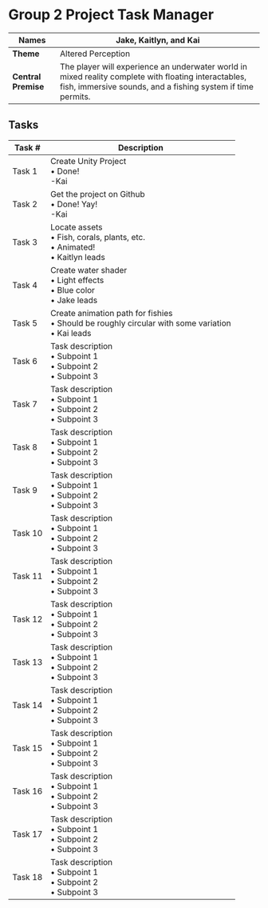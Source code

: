 # Group 2 Project Task Manager

| **Names**      | Jake, Kaitlyn, and Kai |
|---------------|--|
| **Theme**     | Altered Perception |
| **Central Premise** | The player will experience an underwater world in mixed reality complete with floating interactables, fish, immersive sounds, and a fishing system if time permits. |

## Tasks

| **Task #** | **Description** |
|-----------|----------------|
| Task 1    | Create Unity Project <br>• Done! <br>-Kai |
| Task 2    | Get the project on Github <br>• Done! Yay! <br>-Kai |
| Task 3    | Locate assets <br>• Fish, corals, plants, etc. <br>• Animated!<br>• Kaitlyn leads |
| Task 4    | Create water shader <br>• Light effects <br>• Blue color<br>• Jake leads |
| Task 5    | Create animation path for fishies <br>• Should be roughly circular with some variation <br>• Kai leads|
| Task 6    | Task description <br>• Subpoint 1 <br>• Subpoint 2 <br>• Subpoint 3 |
| Task 7    | Task description <br>• Subpoint 1 <br>• Subpoint 2 <br>• Subpoint 3 |
| Task 8    | Task description <br>• Subpoint 1 <br>• Subpoint 2 <br>• Subpoint 3 |
| Task 9    | Task description <br>• Subpoint 1 <br>• Subpoint 2 <br>• Subpoint 3 |
| Task 10   | Task description <br>• Subpoint 1 <br>• Subpoint 2 <br>• Subpoint 3 |
| Task 11   | Task description <br>• Subpoint 1 <br>• Subpoint 2 <br>• Subpoint 3 |
| Task 12   | Task description <br>• Subpoint 1 <br>• Subpoint 2 <br>• Subpoint 3 |
| Task 13   | Task description <br>• Subpoint 1 <br>• Subpoint 2 <br>• Subpoint 3 |
| Task 14   | Task description <br>• Subpoint 1 <br>• Subpoint 2 <br>• Subpoint 3 |
| Task 15   | Task description <br>• Subpoint 1 <br>• Subpoint 2 <br>• Subpoint 3 |
| Task 16   | Task description <br>• Subpoint 1 <br>• Subpoint 2 <br>• Subpoint 3 |
| Task 17   | Task description <br>• Subpoint 1 <br>• Subpoint 2 <br>• Subpoint 3 |
| Task 18   | Task description <br>• Subpoint 1 <br>• Subpoint 2 <br>• Subpoint 3 |

